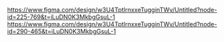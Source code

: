 https://www.figma.com/design/w3U4TptlrnxxeTugginTWv/Untitled?node-id=225-769&t=iLuDN0K3MkbgGsuL-1
https://www.figma.com/design/w3U4TptlrnxxeTugginTWv/Untitled?node-id=290-465&t=iLuDN0K3MkbgGsuL-1
